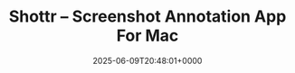 ---
title: Shottr – Screenshot Annotation App For Mac
slug: 20250609T204801
date: 2025-06-09T20:48:01+0000
params:
  url: https://shottr.cc/
tags:
- macos
- app
- to-read
---